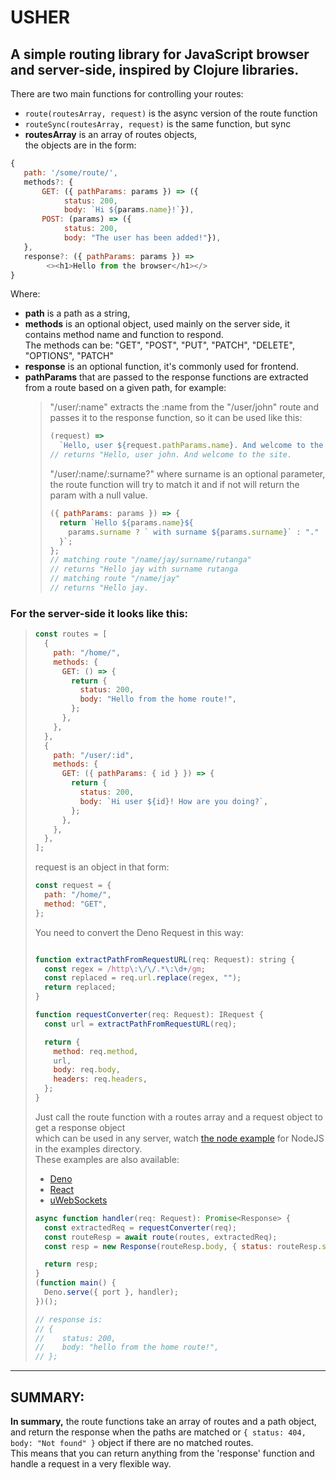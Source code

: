 # USHER

## A simple routing library for JavaScript browser and server-side, inspired by Clojure libraries.

There are two main functions for controlling your routes:

- `route(routesArray, request)` is the async version of the route function
- `routeSync(routesArray, request)` is the same function, but sync
- **routesArray** is an array of routes objects, <br>
  the objects are in the form: <br>

```javascript
{
   path: '/some/route/',
   methods?: {
       GET: ({ pathParams: params }) => ({
            status: 200,
            body: `Hi ${params.name}!`}),
       POST: (params) => ({
            status: 200,
            body: "The user has been added!"}),
   },
   response?: ({ pathParams: params }) =>
        <><h1>Hello from the browser</h1></>
}
```

Where:

- **path** is a path as a string, <br>
- **methods** is an optional object, used mainly on the server side, it contains method name and function to respond. <br>
  The methods can be: "GET", "POST", "PUT", "PATCH", "DELETE", "OPTIONS", "PATCH"
- **response** is an optional function, it's commonly used for frontend.
- **pathParams** that are passed to the response functions are extracted from a route based on a given path, for example: <br>
  > "/user/:name" extracts the :name from the "/user/john" route and passes it to the response function, so it can be used like this: <br>
  >
  > ```javascript
  > (request) =>
  >   `Hello, user ${request.pathParams.name}. And welcome to the site.`;
  > // returns "Hello, user john. And welcome to the site.
  > ```
  >
  > "/user/:name/:surname?" where surname is an optional parameter, the route function will try to match it and if not will return the param with a null value.
  >
  > ```javascript
  > ({ pathParams: params }) => {
  >   return `Hello ${params.name}${
  >     params.surname ? ` with surname ${params.surname}` : "."
  >   }`;
  > };
  > // matching route "/name/jay/surname/rutanga"
  > // returns "Hello jay with surname rutanga
  > // matching route "/name/jay"
  > // returns "Hello jay.
  > ```

### For the server-side it looks like this:

> ```javascript
> const routes = [
>   {
>     path: "/home/",
>     methods: {
>       GET: () => {
>         return {
>           status: 200,
>           body: "Hello from the home route!",
>         };
>       },
>     },
>   },
>   {
>     path: "/user/:id",
>     methods: {
>       GET: ({ pathParams: { id } }) => {
>         return {
>           status: 200,
>           body: `Hi user ${id}! How are you doing?`,
>         };
>       },
>     },
>   },
> ];
> ```
>
> request is an object in that form:
>
> ```javascript
> const request = {
>   path: "/home/",
>   method: "GET",
> };
> ```
>
> You need to convert the Deno Request in this way:
>
> ```javascript
>
> function extractPathFromRequestURL(req: Request): string {
>   const regex = /http\:\/\/.*\:\d+/gm;
>   const replaced = req.url.replace(regex, "");
>   return replaced;
> }
>
> function requestConverter(req: Request): IRequest {
>   const url = extractPathFromRequestURL(req);
>
>   return {
>     method: req.method,
>     url,
>     body: req.body,
>     headers: req.headers,
>   };
> }
> ```
>
> Just call the route function with a routes array and a request object to get a response object <br>
> which can be used in any server, watch [the node example](examples/node/README.MD) for
> NodeJS in the examples directory. <br>
> These examples are also available:
>
> - [Deno](examples/deno/)
> - [React](examples/react/)
> - [uWebSockets](examples/uWebSockets/)
>
> ```javascript
> async function handler(req: Request): Promise<Response> {
>   const extractedReq = requestConverter(req);
>   const routeResp = await route(routes, extractedReq);
>   const resp = new Response(routeResp.body, { status: routeResp.status });
>
>   return resp;
> }
> (function main() {
>   Deno.serve({ port }, handler);
> })();
>
> // response is:
> // {
> //    status: 200,
> //    body: "hello from the home route!",
> // };
> ```

---

## SUMMARY:

**In summary,** the route functions take an array of routes and a path object, and return the response when the paths are matched or `{ status: 404, body: "Not found" }` object if there are no matched routes.<br>
This means that you can return anything from the 'response' function and handle a request in a very flexible way.

